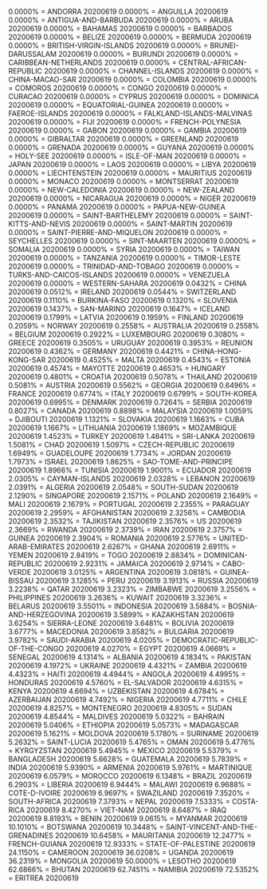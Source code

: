 0.0000% = ANDORRA 20200619 
0.0000% = ANGUILLA 20200619 
0.0000% = ANTIGUA-AND-BARBUDA 20200619 
0.0000% = ARUBA 20200619 
0.0000% = BAHAMAS 20200619 
0.0000% = BARBADOS 20200619 
0.0000% = BELIZE 20200619 
0.0000% = BERMUDA 20200619 
0.0000% = BRITISH-VIRGIN-ISLANDS 20200619 
0.0000% = BRUNEI-DARUSSALAM 20200619 
0.0000% = BURUNDI 20200619 
0.0000% = CARIBBEAN-NETHERLANDS 20200619 
0.0000% = CENTRAL-AFRICAN-REPUBLIC 20200619 
0.0000% = CHANNEL-ISLANDS 20200619 
0.0000% = CHINA-MACAO-SAR 20200619 
0.0000% = COLOMBIA 20200619 
0.0000% = COMOROS 20200619 
0.0000% = CONGO 20200619 
0.0000% = CURACAO 20200619 
0.0000% = CYPRUS 20200619 
0.0000% = DOMINICA 20200619 
0.0000% = EQUATORIAL-GUINEA 20200619 
0.0000% = FAEROE-ISLANDS 20200619 
0.0000% = FALKLAND-ISLANDS-MALVINAS 20200619 
0.0000% = FIJI 20200619 
0.0000% = FRENCH-POLYNESIA 20200619 
0.0000% = GABON 20200619 
0.0000% = GAMBIA 20200619 
0.0000% = GIBRALTAR 20200619 
0.0000% = GREENLAND 20200619 
0.0000% = GRENADA 20200619 
0.0000% = GUYANA 20200619 
0.0000% = HOLY-SEE 20200619 
0.0000% = ISLE-OF-MAN 20200619 
0.0000% = JAPAN 20200619 
0.0000% = LAOS 20200619 
0.0000% = LIBYA 20200619 
0.0000% = LIECHTENSTEIN 20200619 
0.0000% = MAURITIUS 20200619 
0.0000% = MONACO 20200619 
0.0000% = MONTSERRAT 20200619 
0.0000% = NEW-CALEDONIA 20200619 
0.0000% = NEW-ZEALAND 20200619 
0.0000% = NICARAGUA 20200619 
0.0000% = NIGER 20200619 
0.0000% = PANAMA 20200619 
0.0000% = PAPUA-NEW-GUINEA 20200619 
0.0000% = SAINT-BARTHELEMY 20200619 
0.0000% = SAINT-KITTS-AND-NEVIS 20200619 
0.0000% = SAINT-MARTIN 20200619 
0.0000% = SAINT-PIERRE-AND-MIQUELON 20200619 
0.0000% = SEYCHELLES 20200619 
0.0000% = SINT-MAARTEN 20200619 
0.0000% = SOMALIA 20200619 
0.0000% = SYRIA 20200619 
0.0000% = TAIWAN 20200619 
0.0000% = TANZANIA 20200619 
0.0000% = TIMOR-LESTE 20200619 
0.0000% = TRINIDAD-AND-TOBAGO 20200619 
0.0000% = TURKS-AND-CAICOS-ISLANDS 20200619 
0.0000% = VENEZUELA 20200619 
0.0000% = WESTERN-SAHARA 20200619 
0.0432% = CHINA 20200619 
0.0512% = IRELAND 20200619 
0.0544% = SWITZERLAND 20200619 
0.1110% = BURKINA-FASO 20200619 
0.1320% = SLOVENIA 20200619 
0.1437% = SAN-MARINO 20200619 
0.1647% = ICELAND 20200619 
0.1799% = LATVIA 20200619 
0.1959% = FINLAND 20200619 
0.2059% = NORWAY 20200619 
0.2558% = AUSTRALIA 20200619 
0.2558% = BELGIUM 20200619 
0.2922% = LUXEMBOURG 20200619 
0.3080% = GREECE 20200619 
0.3505% = URUGUAY 20200619 
0.3953% = REUNION 20200619 
0.4362% = GERMANY 20200619 
0.4421% = CHINA-HONG-KONG-SAR 20200619 
0.4525% = MALTA 20200619 
0.4543% = ESTONIA 20200619 
0.4574% = MAYOTTE 20200619 
0.4653% = HUNGARY 20200619 
0.4801% = CROATIA 20200619 
0.5078% = THAILAND 20200619 
0.5081% = AUSTRIA 20200619 
0.5562% = GEORGIA 20200619 
0.6496% = FRANCE 20200619 
0.6774% = ITALY 20200619 
0.6799% = SOUTH-KOREA 20200619 
0.6995% = DENMARK 20200619 
0.7264% = SERBIA 20200619 
0.8027% = CANADA 20200619 
0.8898% = MALAYSIA 20200619 
1.0059% = DJIBOUTI 20200619 
1.1321% = SLOVAKIA 20200619 
1.1663% = CUBA 20200619 
1.1667% = LITHUANIA 20200619 
1.1869% = MOZAMBIQUE 20200619 
1.4523% = TURKEY 20200619 
1.4841% = SRI-LANKA 20200619 
1.5081% = CHAD 20200619 
1.5097% = CZECH-REPUBLIC 20200619 
1.6949% = GUADELOUPE 20200619 
1.7734% = JORDAN 20200619 
1.7973% = ISRAEL 20200619 
1.8625% = SAO-TOME-AND-PRINCIPE 20200619 
1.8966% = TUNISIA 20200619 
1.9001% = ECUADOR 20200619 
2.0305% = CAYMAN-ISLANDS 20200619 
2.0328% = LEBANON 20200619 
2.0391% = ALGERIA 20200619 
2.0548% = SOUTH-SUDAN 20200619 
2.1290% = SINGAPORE 20200619 
2.1571% = POLAND 20200619 
2.1649% = MALI 20200619 
2.1679% = PORTUGAL 20200619 
2.2355% = PARAGUAY 20200619 
2.2959% = AFGHANISTAN 20200619 
2.3256% = CAMBODIA 20200619 
2.3532% = TAJIKISTAN 20200619 
2.3576% = US 20200619 
2.3669% = RWANDA 20200619 
2.3739% = IRAN 20200619 
2.3757% = GUINEA 20200619 
2.3904% = ROMANIA 20200619 
2.5776% = UNITED-ARAB-EMIRATES 20200619 
2.6267% = GHANA 20200619 
2.6911% = YEMEN 20200619 
2.8419% = TOGO 20200619 
2.8834% = DOMINICAN-REPUBLIC 20200619 
2.9231% = JAMAICA 20200619 
2.9714% = CABO-VERDE 20200619 
3.0125% = ARGENTINA 20200619 
3.0818% = GUINEA-BISSAU 20200619 
3.1285% = PERU 20200619 
3.1913% = RUSSIA 20200619 
3.2238% = QATAR 20200619 
3.2323% = ZIMBABWE 20200619 
3.2556% = PHILIPPINES 20200619 
3.2636% = KUWAIT 20200619 
3.3236% = BELARUS 20200619 
3.5501% = INDONESIA 20200619 
3.5884% = BOSNIA-AND-HERZEGOVINA 20200619 
3.5899% = KAZAKHSTAN 20200619 
3.6254% = SIERRA-LEONE 20200619 
3.6481% = BOLIVIA 20200619 
3.6777% = MACEDONIA 20200619 
3.8582% = BULGARIA 20200619 
3.9782% = SAUDI-ARABIA 20200619 
4.0205% = DEMOCRATIC-REPUBLIC-OF-THE-CONGO 20200619 
4.0270% = EGYPT 20200619 
4.0669% = SENEGAL 20200619 
4.1314% = ALBANIA 20200619 
4.1834% = PAKISTAN 20200619 
4.1972% = UKRAINE 20200619 
4.4321% = ZAMBIA 20200619 
4.4323% = HAITI 20200619 
4.4944% = ANGOLA 20200619 
4.4995% = HONDURAS 20200619 
4.5760% = EL-SALVADOR 20200619 
4.6315% = KENYA 20200619 
4.6694% = UZBEKISTAN 20200619 
4.6784% = AZERBAIJAN 20200619 
4.7492% = NIGERIA 20200619 
4.7711% = CHILE 20200619 
4.8257% = MONTENEGRO 20200619 
4.8305% = SUDAN 20200619 
4.8544% = MALDIVES 20200619 
5.0322% = BAHRAIN 20200619 
5.0406% = ETHIOPIA 20200619 
5.0573% = MADAGASCAR 20200619 
5.1621% = MOLDOVA 20200619 
5.1780% = SURINAME 20200619 
5.2632% = SAINT-LUCIA 20200619 
5.4765% = OMAN 20200619 
5.4776% = KYRGYZSTAN 20200619 
5.4945% = MEXICO 20200619 
5.5379% = BANGLADESH 20200619 
5.6628% = GUATEMALA 20200619 
5.7839% = INDIA 20200619 
5.9390% = ARMENIA 20200619 
5.9761% = MARTINIQUE 20200619 
6.0579% = MOROCCO 20200619 
6.1348% = BRAZIL 20200619 
6.2903% = LIBERIA 20200619 
6.9444% = MALAWI 20200619 
6.9688% = COTE-D-IVOIRE 20200619 
6.9697% = SWAZILAND 20200619 
7.3520% = SOUTH-AFRICA 20200619 
7.3793% = NEPAL 20200619 
7.5333% = COSTA-RICA 20200619 
8.4270% = VIET-NAM 20200619 
8.6487% = IRAQ 20200619 
8.8193% = BENIN 20200619 
9.0615% = MYANMAR 20200619 
10.1010% = BOTSWANA 20200619 
10.3448% = SAINT-VINCENT-AND-THE-GRENADINES 20200619 
10.6458% = MAURITANIA 20200619 
12.2477% = FRENCH-GUIANA 20200619 
12.9333% = STATE-OF-PALESTINE 20200619 
24.1150% = CAMEROON 20200619 
36.0208% = UGANDA 20200619 
36.2319% = MONGOLIA 20200619 
50.0000% = LESOTHO 20200619 
62.6866% = BHUTAN 20200619 
62.7451% = NAMIBIA 20200619 
72.5352% = ERITREA 20200619 
